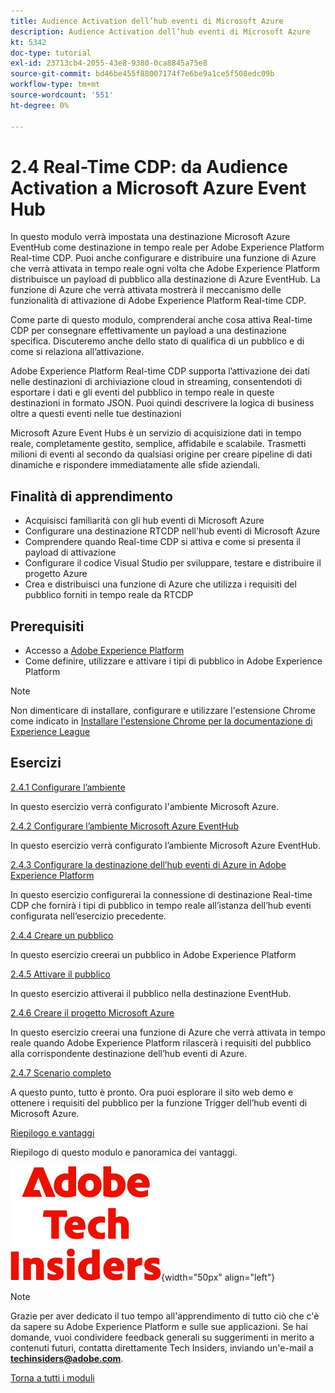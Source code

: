 ```yaml
---
title: Audience Activation dell’hub eventi di Microsoft Azure
description: Audience Activation dell’hub eventi di Microsoft Azure
kt: 5342
doc-type: tutorial
exl-id: 23713cb4-2055-43e8-9380-0ca8845a75e8
source-git-commit: bd46be455f88007174f7e6be9a1ce5f508edc09b
workflow-type: tm+mt
source-wordcount: '551'
ht-degree: 0%

---
```


# 2.4 Real-Time CDP: da Audience Activation a Microsoft Azure Event Hub

In questo modulo verrà impostata una destinazione Microsoft Azure EventHub come destinazione in tempo reale per Adobe Experience Platform Real-time CDP. Puoi anche configurare e distribuire una funzione di Azure che verrà attivata in tempo reale ogni volta che Adobe Experience Platform distribuisce un payload di pubblico alla destinazione di Azure EventHub. La funzione di Azure che verrà attivata mostrerà il meccanismo delle funzionalità di attivazione di Adobe Experience Platform Real-time CDP.

Come parte di questo modulo, comprenderai anche cosa attiva Real-time CDP per consegnare effettivamente un payload a una destinazione specifica. Discuteremo anche dello stato di qualifica di un pubblico e di come si relaziona all’attivazione.

Adobe Experience Platform Real-time CDP supporta l’attivazione dei dati nelle destinazioni di archiviazione cloud in streaming, consentendoti di esportare i dati e gli eventi del pubblico in tempo reale in queste destinazioni in formato JSON. Puoi quindi descrivere la logica di business oltre a questi eventi nelle tue destinazioni

Microsoft Azure Event Hubs è un servizio di acquisizione dati in tempo reale, completamente gestito, semplice, affidabile e scalabile. Trasmetti milioni di eventi al secondo da qualsiasi origine per creare pipeline di dati dinamiche e rispondere immediatamente alle sfide aziendali.

## Finalità di apprendimento

- Acquisisci familiarità con gli hub eventi di Microsoft Azure
- Configurare una destinazione RTCDP nell&#39;hub eventi di Microsoft Azure
- Comprendere quando Real-time CDP si attiva e come si presenta il payload di attivazione
- Configurare il codice Visual Studio per sviluppare, testare e distribuire il progetto Azure
- Crea e distribuisci una funzione di Azure che utilizza i requisiti del pubblico forniti in tempo reale da RTCDP

## Prerequisiti

- Accesso a [Adobe Experience Platform](https://experience.adobe.com/platform)
- Come definire, utilizzare e attivare i tipi di pubblico in Adobe Experience Platform

>[!NOTE]
>
>Non dimenticare di installare, configurare e utilizzare l&#39;estensione Chrome come indicato in [Installare l&#39;estensione Chrome per la documentazione di Experience League](../../gettingstarted/gettingstarted/ex1.md)

## Esercizi

[2.4.1 Configurare l’ambiente](./ex1.md)

In questo esercizio verrà configurato l&#39;ambiente Microsoft Azure.

[2.4.2 Configurare l’ambiente Microsoft Azure EventHub](./ex2.md)

In questo esercizio verrà configurato l’ambiente Microsoft Azure EventHub.

[2.4.3 Configurare la destinazione dell’hub eventi di Azure in Adobe Experience Platform](./ex3.md)

In questo esercizio configurerai la connessione di destinazione Real-time CDP che fornirà i tipi di pubblico in tempo reale all’istanza dell’hub eventi configurata nell’esercizio precedente.

[2.4.4 Creare un pubblico](./ex4.md)

In questo esercizio creerai un pubblico in Adobe Experience Platform

[2.4.5 Attivare il pubblico](./ex5.md)

In questo esercizio attiverai il pubblico nella destinazione EventHub.

[2.4.6 Creare il progetto Microsoft Azure](./ex6.md)

In questo esercizio creerai una funzione di Azure che verrà attivata in tempo reale quando Adobe Experience Platform rilascerà i requisiti del pubblico alla corrispondente destinazione dell’hub eventi di Azure.

[2.4.7 Scenario completo](./ex7.md)

A questo punto, tutto è pronto. Ora puoi esplorare il sito web demo e ottenere i requisiti del pubblico per la funzione Trigger dell’hub eventi di Microsoft Azure.

[Riepilogo e vantaggi](./summary.md)

Riepilogo di questo modulo e panoramica dei vantaggi.

![Informazioni tecniche](./../../../assets/images/techinsiders.png){width="50px" align="left"}

>[!NOTE]
>
>Grazie per aver dedicato il tuo tempo all&#39;apprendimento di tutto ciò che c&#39;è da sapere su Adobe Experience Platform e sulle sue applicazioni. Se hai domande, vuoi condividere feedback generali su suggerimenti in merito a contenuti futuri, contatta direttamente Tech Insiders, inviando un&#39;e-mail a **techinsiders@adobe.com**.

[Torna a tutti i moduli](../../../overview.md)
